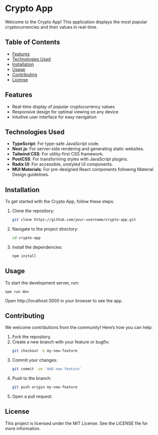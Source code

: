 # Crypto App

Welcome to the Crypto App! This application displays the most popular cryptocurrencies and their values in real-time.

## Table of Contents

- [Features](#features)
- [Technologies Used](#technologies-used)
- [Installation](#installation)
- [Usage](#usage)
- [Contributing](#contributing)
- [License](#license)

## Features

- Real-time display of popular cryptocurrency values
- Responsive design for optimal viewing on any device
- Intuitive user interface for easy navigation

## Technologies Used

- **TypeScript**: For type-safe JavaScript code.
- **Next.js**: For server-side rendering and generating static websites.
- **Tailwind CSS**: For utility-first CSS framework.
- **PostCSS**: For transforming styles with JavaScript plugins.
- **Radix UI**: For accessible, unstyled UI components.
- **MUI Materials**: For pre-designed React components following Material Design guidelines.

## Installation

To get started with the Crypto App, follow these steps:

1. Clone the repository:
    ```sh
    git clone https://github.com/your-username/crypto-app.git
    ```

2. Navigate to the project directory:
    ```sh
    cd crypto-app
    ```

3. Install the dependencies:
    ```sh
    npm install
    ```

## Usage

To start the development server, run:
    
    npm run dev

Open http://localhost:3000 in your browser to see the app.

## Contributing
We welcome contributions from the community! Here’s how you can help:

1. Fork the repository.
2. Create a new branch with your feature or bugfix:
    ```sh 
    git checkout -b my-new-feature
    ```
3. Commit your changes:
    ```sh
    git commit -am 'Add new feature'
    ```
4. Push to the branch:
    ```sh
    git push origin my-new-feature
    ```
5. Open a pull request.

## License
This project is licensed under the MIT License. See the LICENSE file for more information.
